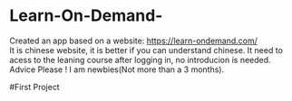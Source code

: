 # Learn-On-Demand-
Created an app based on a website: https://learn-ondemand.com/     
It is chinese website, it is better if you can understand chinese. 
It need to acess to the leaning course after logging in, no introducion is needed.
Advice Please ! I am newbies(Not more than a 3 months).

#First Project
